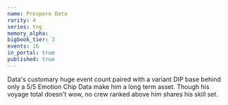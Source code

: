 ```yaml
---
name: Prospero Data
rarity: 4
series: tng
memory_alpha:
bigbook_tier: 3
events: 16
in_portal: true
published: true
---
```


 Data's customary huge event count paired with a variant DIP base behind only a 5/5 Emotion Chip Data make him a long term asset. Though his voyage total doesn't wow, no crew ranked above him shares his skill set.
